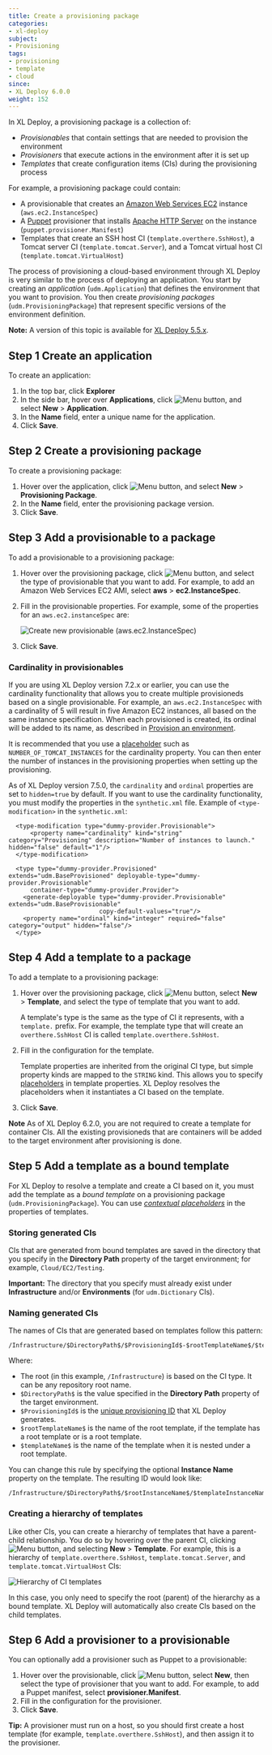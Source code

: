 ```yaml
---
title: Create a provisioning package
categories:
- xl-deploy
subject:
- Provisioning
tags:
- provisioning
- template
- cloud
since:
- XL Deploy 6.0.0
weight: 152
---
```


In XL Deploy, a provisioning package is a collection of:

* _Provisionables_ that contain settings that are needed to provision the environment
* _Provisioners_ that execute actions in the environment after it is set up
* _Templates_ that create configuration items (CIs) during the provisioning process

For example, a provisioning package could contain:

* A provisionable that creates an [Amazon Web Services EC2](https://aws.amazon.com/ec2/) instance (`aws.ec2.InstanceSpec`)
* A [Puppet](https://puppet.com/) provisioner that installs [Apache HTTP Server](https://httpd.apache.org/) on the instance (`puppet.provisioner.Manifest`)
* Templates that create an SSH host CI (`template.overthere.SshHost`), a Tomcat server CI (`template.tomcat.Server`), and a Tomcat virtual host CI (`template.tomcat.VirtualHost`)

The process of provisioning a cloud-based environment through XL Deploy is very similar to the process of deploying an application. You start by creating an _application_ (`udm.Application`) that defines the environment that you want to provision. You then create _provisioning packages_ (`udm.ProvisioningPackage`) that represent specific versions of the environment definition.

**Note:** A version of this topic is available for [XL Deploy 5.5.x](/xl-deploy/5.5.x/create-a-provisioning-package-5.5.html).

## Step 1 Create an application

To create an application:

1. In the top bar, click **Explorer**
1. In the side bar, hover over **Applications**, click ![Menu button](/images/menu_three_dots.png), and select **New** > **Application**.
1. In the **Name** field, enter a unique name for the application.
1. Click **Save**.

## Step 2 Create a provisioning package

To create a provisioning package:

1. Hover over the application, click ![Menu button](/images/menu_three_dots.png), and select **New** > **Provisioning Package**.
1. In the **Name** field, enter the provisioning package version.
1. Click **Save**.

## Step 3 Add a provisionable to a package

To add a provisionable to a provisioning package:

1. Hover over the provisioning package, click ![Menu button](/images/menu_three_dots.png), and select the type of provisionable that you want to add. For example, to add an Amazon Web Services EC2 AMI, select **aws** > **ec2.InstanceSpec**.
1. Fill in the provisionable properties. For example, some of the properties for an `aws.ec2.instanceSpec` are:

    ![Create new provisionable (aws.ec2.InstanceSpec)](images/provisioning-create-new-provisionable-new-ui.png)

1. Click **Save**.

### Cardinality in provisionables

If you are using XL Deploy version 7.2.x or earlier, you can use the cardinality functionality that allows you to create multiple provisioneds based on a single provisionable. For example, an `aws.ec2.InstanceSpec` with a cardinality of 5 will result in five Amazon EC2 instances, all based on the same instance specification. When each provisioned is created, its ordinal will be added to its name, as described in [Provision an environment](/xl-deploy/how-to/provision-an-environment.html#the-unique-provisioning-id).

It is recommended that you use a [placeholder](/xl-deploy/how-to/using-placeholders-in-xl-deploy.html) such as `NUMBER_OF_TOMCAT_INSTANCES` for the cardinality property. You can then enter the number of instances in the provisioning properties when setting up the provisioning.

As of XL Deploy version 7.5.0, the `cardinality` and `ordinal` properties are set to `hidden=true` by default. If you want to use the cardinality functionality, you must modify the properties in the `synthetic.xml` file. Example of `<type-modification>` in the `synthetic.xml`:

      <type-modification type="dummy-provider.Provisionable">
          <property name="cardinality" kind="string" category="Provisioning" description="Number of instances to launch." hidden="false" default="1"/>
      </type-modification>

      <type type="dummy-provider.Provisioned" extends="udm.BaseProvisioned" deployable-type="dummy-provider.Provisionable"
          container-type="dummy-provider.Provider">
        <generate-deployable type="dummy-provider.Provisionable" extends="udm.BaseProvisionable"
                             copy-default-values="true"/>
        <property name="ordinal" kind="integer" required="false" category="output" hidden="false"/>
      </type>

## Step 4 Add a template to a package

To add a template to a provisioning package:

1. Hover over the provisioning package, click ![Menu button](/images/menu_three_dots.png), select **New** > **Template**, and select the type of template that you want to add.

    A template's type is the same as the type of CI it represents, with a `template.` prefix. For example, the template type that will create an `overthere.SshHost` CI is called `template.overthere.SshHost`.

1. Fill in the configuration for the template.

    Template properties are inherited from the original CI type, but simple property kinds are mapped to the `STRING` kind. This allows you to specify [placeholders](/xl-deploy/how-to/using-placeholders-with-provisioning.html) in template properties. XL Deploy resolves the placeholders when it instantiates a CI based on the template.

1. Click **Save**.

**Note** As of XL Deploy 6.2.0, you are not required to create a template for container CIs. All the existing provisioneds that are containers will be added to the target environment after provisioning is done.  

## Step 5 Add a template as a bound template

For XL Deploy to resolve a template and create a CI based on it, you must add the template as a *bound template* on a provisioning package (`udm.ProvisioningPackage`). You can use [*contextual placeholders*](/xl-deploy/how-to/use-provisioning-outputs.html) in the properties of templates.

### Storing generated CIs

CIs that are generated from bound templates are saved in the directory that you specify in the **Directory Path** property of the target environment; for example, `Cloud/EC2/Testing`.

**Important:** The directory that you specify must already exist under **Infrastructure** and/or **Environments** (for `udm.Dictionary` CIs).

### Naming generated CIs

The names of CIs that are generated based on templates follow this pattern:

    /Infrastructure/$DirectoryPath$/$ProvisioningId$-$rootTemplateName$/$templateName$

Where:

* The root (in this example, `/Infrastructure`) is based on the CI type. It can be any repository root name.
* `$DirectoryPath$` is the value specified in the **Directory Path** property of the target environment.
* `$ProvisioningId$` is the [unique provisioning ID](/xl-deploy/how-to/provision-an-environment.html#the-unique-provisioning-id) that XL Deploy generates.
* `$rootTemplateName$` is the name of the root template, if the template has a root template or is a root template.
* `$templateName$` is the name of the template when it is nested under a root template.

You can change this rule by specifying the optional **Instance Name** property on the template. The resulting ID would look like:

    /Infrastructure/$DirectoryPath$/$rootInstanceName$/$templateInstanceName$

### Creating a hierarchy of templates

Like other CIs, you can create a hierarchy of templates that have a parent-child relationship. You do so by hovering over the parent CI, clicking ![Menu button](/images/menu_three_dots.png), and selecting **New** > **Template**. For example, this is a hierarchy of `template.overthere.SshHost`, `template.tomcat.Server`, and `template.tomcat.VirtualHost` CIs:

![Hierarchy of CI templates](images/provisioning-template-hierarchy.png)

In this case, you only need to specify the root (parent) of the hierarchy as a bound template. XL Deploy will automatically also create CIs based on the child templates.

## Step 6 Add a provisioner to a provisionable

You can optionally add a provisioner such as Puppet to a provisionable:

1. Hover over the provisionable, click ![Menu button](/images/menu_three_dots.png), select **New**, then select the type of provisioner that you want to add. For example, to add a Puppet manifest, select **provisioner.Manifest**.
1. Fill in the configuration for the provisioner.
1. Click **Save**.

**Tip:** A provisioner must run on a host, so you should first create a host template (for example, `template.overthere.SshHost`), and then assign it to the provisioner.
